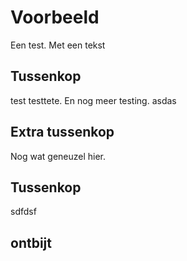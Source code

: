 # Voorbeeld

Een test. Met een tekst

## Tussenkop

test testtete. En nog meer testing. asdas

## Extra tussenkop

Nog wat geneuzel hier.

## Tussenkop

sdfdsf

## ontbijt
